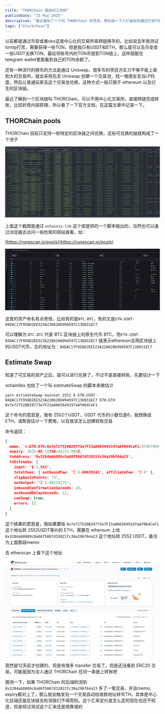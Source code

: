 ```yaml
---
title: "THORChain 是如何工作的"
publishDate: "15 May 2025"
description: "最近看到了一个叫 THORChain 的项目，想总结一下人们是如何通过它进行跨链转账的"
tags: ["blockchain"]
---
```


以前都是通过币安或者okx这类中心化的交易所来跨链换币的。比如说去年我测试tontip打赏，需要获得一些TON，但是我只有USDT和ETH，那么就可以去币安卖一些USDT去换TON，最后将账号内的TON币提到TON链上，这样就能在telegram wallet里面看到自己的TON余额了。

还有一种流行的换币的方法是通过 Uniswap，很多币的项目方实力不够不能上架到大的交易所，就会采用先去 Uniswap 创建一个交易池，找一堆朋友去当LP托盘，然后让普通玩家去这个交易池兑换，这种方式一般只限于 ethereum 以及衍生的区块链。

最近了解到一个区块链叫 THORChain，可以不用中心化交易所，直接跨链完成转账，比较好奇内部原理，所以看了一下官方文档，在这篇文章中记录一下。

## THORChain pools

THORChain 目前只支持一些特定的区块链之间兑换，这些可兑换的链就构成了一个池子

![list pools](list-pools.png)

上面这个截图是通过 `xchainjs-lib` 这个库提供的一个脚本输出的，当然也可以通过浏览器去访问一些检索的网站查看，如：

[https://runescan.io/pools](https://runescan.io/pools)

![runescan pool](runescan-pool.png)

这里的资产命名有点奇怪，比如有的是`BTC.BTC`，有的又是`ETH.USDT-0XDAC17F958D2EE523A2206206994597C13D831EC7`

可以理解为 `BTC.BTC` 代表 BTC 区块链上的原生代币 BTC，而`ETH.USDT-0XDAC17F958D2EE523A2206206994597C13D831EC7` 就表示ethereum主网区块链上的USDT代币，合约地址为：`0XDAC17F958D2EE523A2206206994597C13D831EC7`

## Estimate Swap

知道了可交易的资产之后，就可以进行兑换了，不过不是直接转账，先要估计一下

xchainlibs 也给了一个叫 estimateSwap 的脚本来做估计

```shell
yarn estimateSwap mainnet 2552 6 ETH.USDT-0XDAC17F958D2EE523A2206206994597C13D831EC7 ETH.ETH 0x7e727520B29773e7F23a8665649197aAf064CeF1
```

这个命令的意思是，我有 2552个USDT，USDT 代币的小数位是6，我想换成 ETH，请帮我估计一下费用，以及我该怎么创建转账交易

命令返回：

```json
{
  memo: '=:ETH.ETH:0x7e727520B29773e7F23a8665649197aAf064CeF1:97467969',
  expiry: 2025-05-15T10:44:52.000Z,
  toAddress: '0x3284ab0889c8a68f5867d33821fc36a29bf64a23',
  txEstimate: {
    input: '$ 2,552',
    totalFees: { outboundFee: 'Ξ 0.00039341', affiliateFee: 'Ξ 0' },
    slipBasisPoints: '9',
    netOutput: 'Ξ 1.00274175',
    inboundConfirmationSeconds: 24,
    outboundDelaySeconds: 12,
    canSwap: true,
    errors: []
  }
}
```

这个结果的意思是，我如果要给 `0x7e727520B29773e7F23a8665649197aAf064CeF1` 这个地址转 2552USDT等价的 ETH，需要在 ethereum 上给 `0x3284ab0889c8a68f5867d33821fc36a29bf64a23` 这个地址转 2552 USDT，备注为上面那段memo

去 etherscan 上看下这个地址

![etherscan address](etherscan-address.png)

竟然是12天前才创建的，但是有很多 transfer 交易了。但是还没看到 ERC20 交易，可能是因为没人通过 THORChain 在同一条链上转账吧

猜测一下，如果 THORChain 的后端检测到 `0x3284ab0889c8a68f5867d33821fc36a29bf64a23` 多了一笔交易，并且memo, expiry都对上了，那么就会触发另一个交易自动给收款地址转1ETH，具体是中心化后端还是区块链去检测我们不得而知。这个汇率定价是怎么定的现在也还不知道，但是经过测试这个汇率还是很靠谱的

